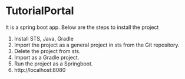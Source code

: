 # TutorialPortal
It is a spring boot app.
Below are the steps to install the project

1. Install STS, Java, Gradle
2. Import the project as a general project in sts from the Git repository.
3. Delete the project from sts.
4. Import as a Gradle project.
5. Run the project as a Springboot.
6. http://localhost:8080 
